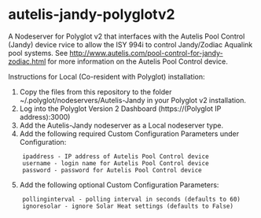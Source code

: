 # autelis-jandy-polyglotv2
A Nodeserver for Polyglot v2 that interfaces with the Autelis Pool Control (Jandy) device rvice to allow the ISY 994i to control Jandy/Zodiac Aqualink pool systems. See http://www.autelis.com/pool-control-for-jandy-zodiac.html for more information on the Autelis Pool Control device.

Instructions for Local (Co-resident with Polyglot) installation:

1. Copy the files from this repository to the folder ~/.polyglot/nodeservers/Autelis-Jandy in your Polyglot v2 installation.
2. Log into the Polyglot Version 2 Dashboard (https://(Polyglot IP address):3000)
3. Add the Autelis-Jandy nodeserver as a Local nodeserver type.
4. Add the following required Custom Configuration Parameters under Configuration:
```
    ipaddress - IP address of Autelis Pool Control device 
    username - login name for Autelis Pool Control device
    password - password for Autelis Pool Control device
```
5. Add the following optional Custom Configuration Parameters:
```
    pollinginterval - polling interval in seconds (defaults to 60)
    ignoresolar - ignore Solar Heat settings (defaults to False)
```
